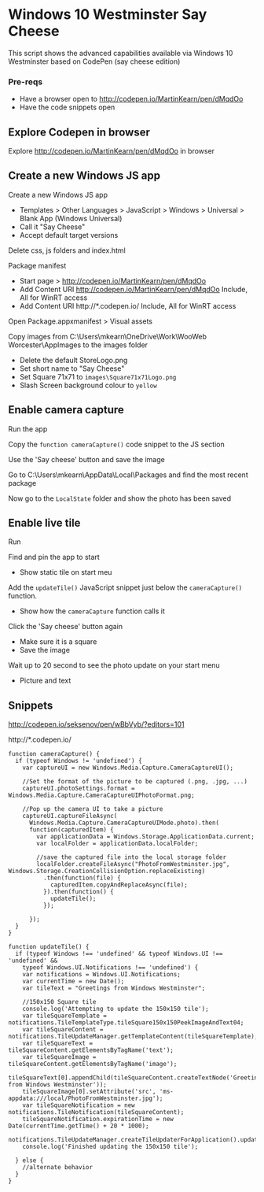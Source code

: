 
# Windows 10 Westminster Say Cheese
This script shows the advanced capabilities available via Windows 10 Westminster based on CodePen (say cheese edition)

### Pre-reqs
* Have a browser open to http://codepen.io/MartinKearn/pen/dMqdOo
* Have the code snippets open

## Explore Codepen in browser
Explore http://codepen.io/MartinKearn/pen/dMqdOo in browser

## Create a new Windows JS app
Create a new Windows JS app
* Templates > Other Languages > JavaScript > Windows > Universal > Blank App (Windows Universal)
* Call it "Say Cheese"
* Accept default target versions

Delete css, js folders and index.html

Package manifest
* Start page > http://codepen.io/MartinKearn/pen/dMqdOo
* Add Content URI http://codepen.io/MartinKearn/pen/dMqdOo Include, All for WinRT access
* Add Content URI http://*.codepen.io/ Include, All for WinRT access

Open Package.appxmanifest > Visual assets

Copy images from C:\Users\mkearn\OneDrive\Work\WooWeb Worcester\AppImages to the images folder
* Delete the default StoreLogo.png
* Set short name to "Say Cheese"
* Set Square 71x71 to `images\Square71x71Logo.png`
* Slash Screen background colour to `yellow`

## Enable camera capture
Run the app

Copy the `function cameraCapture()` code snippet to the JS section

Use the 'Say cheese' button and save the image

Go to C:\Users\mkearn\AppData\Local\Packages and find the most recent package

Now go to the `LocalState` folder and show the photo has been saved


## Enable live tile
Run

Find and pin the app to start
* Show static tile on start meu

Add the `updateTile()` JavaScript snippet just below the `cameraCapture()` function.
* Show how the `cameraCapture` function calls it

Click the 'Say cheese' button again
* Make sure it is a square
* Save the image

Wait up to 20 second to see the photo update on your start menu
* Picture and text

## Snippets

http://codepen.io/seksenov/pen/wBbVyb/?editors=101

http://*.codepen.io/

```
function cameraCapture() {
  if (typeof Windows != 'undefined') {
    var captureUI = new Windows.Media.Capture.CameraCaptureUI();

    //Set the format of the picture to be captured (.png, .jpg, ...) 
    captureUI.photoSettings.format = Windows.Media.Capture.CameraCaptureUIPhotoFormat.png;

    //Pop up the camera UI to take a picture 
    captureUI.captureFileAsync(
      Windows.Media.Capture.CameraCaptureUIMode.photo).then(
      function(capturedItem) {
        var applicationData = Windows.Storage.ApplicationData.current;
        var localFolder = applicationData.localFolder;

        //save the captured file into the local storage folder
        localFolder.createFileAsync("PhotoFromWestminster.jpg", Windows.Storage.CreationCollisionOption.replaceExisting)
          .then(function(file) {
            capturedItem.copyAndReplaceAsync(file);
          }).then(function() {
            updateTile();
          });

      });
  }
}
```

```
function updateTile() {
  if (typeof Windows !== 'undefined' && typeof Windows.UI !== 'undefined' &&
    typeof Windows.UI.Notifications !== 'undefined') {
    var notifications = Windows.UI.Notifications;
    var currentTime = new Date();
    var tileText = "Greetings from Windows Westminster";

    //150x150 Square tile
    console.log('Attempting to update the 150x150 tile');
    var tileSquareTemplate = notifications.TileTemplateType.tileSquare150x150PeekImageAndText04;
    var tileSquareContent = notifications.TileUpdateManager.getTemplateContent(tileSquareTemplate);
    var tileSquareText = tileSquareContent.getElementsByTagName('text');
    var tileSquareImage = tileSquareContent.getElementsByTagName('image');
    tileSquareText[0].appendChild(tileSquareContent.createTextNode('Greetings from Windows Westminster'));
    tileSquareImage[0].setAttribute('src', 'ms-appdata:///local/PhotoFromWestminster.jpg');
    var tileSquareNotification = new notifications.TileNotification(tileSquareContent);
    tileSquareNotification.expirationTime = new Date(currentTime.getTime() + 20 * 1000);
    notifications.TileUpdateManager.createTileUpdaterForApplication().update(tileSquareNotification);
    console.log('Finished updating the 150x150 tile');

  } else {
    //alternate behavior
  }
}
```